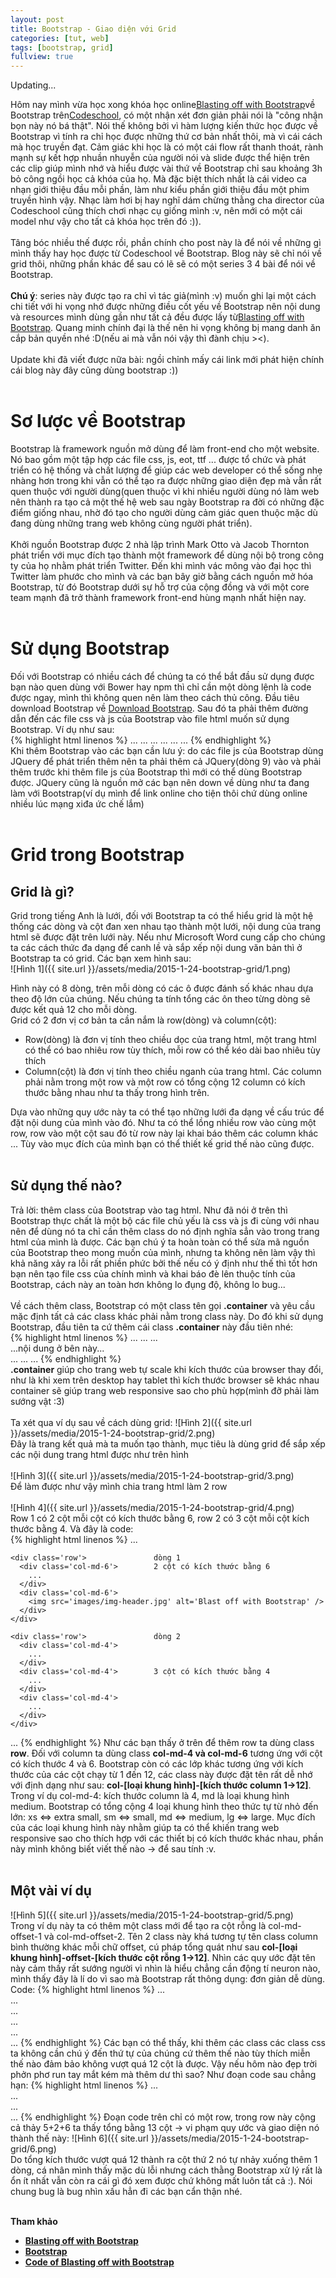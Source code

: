 ```yaml
---
layout: post
title: Bootstrap - Giao diện với Grid 
categories: [tut, web]
tags: [bootstrap, grid]
fullview: true
---
```


Updating...

Hôm nay mình vừa học xong khóa học online<a class="btn btn-link btn-sm" href="https://www.codeschool.com/courses/blasting-off-with-bootstrap">Blasting off with Bootstrap</a>về Bootstrap trên<a class="btn btn-link btn-sm" href="https://www.codeschool.com/">Codeschool</a>, có một nhận xét đơn giản phải nói là "công nhận bọn này nó bá thật". Nói thế không bởi vì hàm lượng kiến thức học được về Bootstrap vì tính ra chỉ học được những thứ cơ bản nhất thôi, mà vì cái cách mà học truyền đạt. Cảm giác khi học là có một cái flow rất thanh thoát, rành mạnh sự kết hợp nhuần nhuyễn của người nói và slide được thể hiện trên các clip giúp mình nhớ và hiểu được vài thứ về Bootstrap chỉ sau khoảng 3h bỏ công ngồi học cả khóa của họ. Mà đặc biệt thích nhất là cái video ca nhạn giới thiệu đầu mỗi phần, làm như kiểu phần giới thiệu đầu một phim truyền hình vậy. Nhạc làm hơi bị hay nghĩ dám chừng thằng cha director của Codeschool cũng thích chơi nhạc cụ giống mình :v, nên mới có một cái model như vậy cho tất cả khóa học trên đó :)).
<br><br>
Tâng bóc nhiều thế được rồi, phần chính cho post này là để nói về những gì mình thấy hay học được từ Codeschool về Bootstrap. Blog này sẽ chỉ nói về grid thôi, những phần khác để sau có lẽ sẽ có một series 3 4 bài để nói về Bootstrap.
<br><br>
**Chú ý**: series này được tạo ra chỉ vì tác giả(mình :v) muốn ghi lại một cách chi tiết với hi vọng nhớ được những điều cốt yếu về Bootstrap nên nội dung và resources mình dùng gần như tất cả đều được lấy từ<a class="btn btn-link btn-sm" href="https://www.codeschool.com/courses/blasting-off-with-bootstrap">Blasting off with Bootstrap</a>. Quang minh chính đại là thế nên hi vọng không bị mang danh ăn cắp bản quyền nhé :D(nếu ai mà vẫn nói vậy thì đành chịu ><). 
<br><br>
Update khi đã viết được nữa bài: ngồi chỉnh mấy cái link mới phát hiện chính cái blog này đây cũng dùng bootstrap :))
<br><br>
<h1>Sơ lược về Bootstrap</h1>
Bootstrap là framework nguồn mở dùng để làm front-end cho một website. Nó bao gồm một tập hợp các file css, js, eot, ttf ... được tổ chức và phát triển có hệ thống và chất lượng để giúp các web developer có thể sống nhẹ nhàng hơn trong khi vẫn có thể tạo ra được những giao diện đẹp mà vẫn rất quen thuộc với người dùng(quen thuộc vì khi nhiều người dùng nó làm web nên thành ra tạo cả một thế hệ web sau ngày Bootstrap ra đời có những đặc điểm giống nhau, nhờ đó tạo cho người dùng cảm giác quen thuộc mặc dù đang dùng những trang web không cùng người phát triển).
<br><br>
Khởi nguồn Bootstrap được 2 nhà lập trình Mark Otto và Jacob Thornton phát triển với mục đích tạo thành một framework để dùng nội bộ trong công ty của họ nhằm phát triển Twitter. Đến khi mình vác mông vào đại học thì Twitter làm phước cho mình và các bạn bây giờ bằng cách nguồn mở hóa Bootstrap, từ đó Bootstrap dưới sự hỗ trợ của cộng đồng và với một core team mạnh đã trở thành framework front-end hùng mạnh nhất hiện nay.
<br><br>
<h1>Sử dụng Bootstrap</h1>
Đối với Bootstrap có nhiều cách để chúng ta có thể bắt đầu sử dụng được bạn nào quen dùng với Bower hay npm thì chỉ cần một dòng lệnh là code được ngay, mình thì không quen nên làm theo cách thủ công. Đầu tiêu download Bootstrap về <a class="btn btn-link btn-sm" href="http://getbootstrap.com/getting-started/#download">Download Bootstrap</a>. 
Sau đó ta phải thêm đường dẫn đến các file css và js của Bootstrap vào file html muốn sử dụng Bootstrap. Ví dụ như sau:
<br>
{% highlight html linenos %}
...
<head>
	...
	<link href="css/bootstrap.min.css" ref="stylesheet">
	...
</head>
<body>
	...
	<script src="https://ajax.googleapis.com/ajax/libs/jquery/1.11.2/jquery.min.js"></script>
	<script src="js/bootstrap.min.js"></script>
	...
</body>
...
{% endhighlight %}
<br>
Khi thêm Bootstrap vào các bạn cần lưu ý: do các file js của Bootstrap dùng JQuery để phát triển thêm nên ta phải thêm cả JQuery(dòng 9) vào và phải thêm trước khi thêm file js của Bootstrap thì mới có thể dùng Bootstrap được. JQuery cũng là nguồn mở các bạn nên down về dùng như ta đang làm với Bootstrap(ví dụ mình để link online cho tiện thôi chứ dùng online nhiều lúc mạng xiđa ức chế lắm)
<br><br>
<h1>Grid trong Bootstrap</h1>
<h2>Grid là gì?</h2>
Grid trong tiếng Anh là lưới, đối với Bootstrap ta có thể hiểu grid là một hệ thống các dòng và cột đan xen nhau tạo thành một lưới, nội dung của trang html sẽ được đặt trên lưới này. Nếu như Microsoft Word cung cấp cho chúng ta các cách thức đa dạng để canh lề và sắp xếp nội dung văn bản thì ở Bootstrap ta có grid. Các bạn xem hình sau:<br>
![Hình 1]({{ site.url }}/assets/media/2015-1-24-bootstrap-grid/1.png)<br>

Hình này có 8 dòng, trên mỗi dòng có các ô được đánh số khác nhau dựa theo độ lớn của chúng. Nếu chúng ta tính tổng các ôn theo từng dòng sẽ được kết quả 12 cho mỗi dòng.
<br>
Grid có 2 đơn vị cơ bản ta cần nắm là row(dòng) và column(cột):

* Row(dòng) là đơn vị tính theo chiều dọc của trang html, một trang html có thể có bao nhiêu row tùy thích, mỗi row có thể kéo dài bao nhiêu tùy thích
* Column(cột) là đơn vị tính theo chiều nganh của trang html. Các column phải nằm trong một row và một row có tổng cộng 12 column có kích thước bằng nhau như ta thấy trong hình trên. 

Dựa vào những quy ước này ta có thể tạo những lưới đa dạng về cấu trúc để đặt nội dung của mình vào đó. Như ta có thể lồng nhiều row vào cùng một row, row vào một cột sau đó từ row này lại khai báo thêm các column khác ... Tùy vào mục đích của mình bạn có thể thiết kế grid thế nào cũng được.
<br><br>
<h2>Sử dụng thế nào?</h2>
Trả lời: thêm class của Bootstrap vào tag html. Như đã nói ở trên thì Bootstrap thực chất là một bộ các file chủ yếu là css và js đi cùng với nhau nên để dùng nó ta chỉ cần thêm class do nó định nghĩa sẳn vào trong trang html của mình là được. Các bạn chú ý ta hoàn toàn có thể sửa mã nguồn của Bootstrap theo mong muốn của mình, nhưng ta không nên làm vậy thì khả năng xảy ra lỗi rất phiền phức bởi thế nếu có ý định như thế thì tốt hơn bạn nên tạo file css của chính mình và khai báo đè lên thuộc tính của Bootstrap, cách này an toàn hơn không lo đụng độ, không lo bug...
<br><br>
Về cách thêm class, Bootstrap có một class tên gọi <strong>.container</strong> và yêu cầu mặc định tất cả các class khác phải nằm trong class này. Do đó khi sử dụng Bootstrap, đầu tiên ta cứ thêm cái class <strong>.container</strong> này đầu tiên nhé:
<br>
{% highlight html linenos %}
...
<head>
	...
	<link href="css/bootstrap.min.css" ref="stylesheet">
	...
</head>
<body>
	<div class='container'>
		...nội dung ở bên này...
	</div>
	...
	<script src="https://ajax.googleapis.com/ajax/libs/jquery/1.11.2/jquery.min.js"></script>
	<script src="js/bootstrap.min.js"></script>
	...
</body>
...
{% endhighlight %}
<br>
<strong>.container</strong> giúp cho trang web tự scale khi kích thước của browser thay đổi, như là khi xem trên desktop hay tablet thì kích thước browser sẽ khác nhau container sẽ giúp trang web responsive sao cho phù hợp(mình đỡ phải làm sướng vật :3)
<br><br>
Ta xét qua ví dụ sau về cách dùng grid:
![Hình 2]({{ site.url }}/assets/media/2015-1-24-bootstrap-grid/2.png)<br>
Đây là trang kết quả mà ta muốn tạo thành, mục tiêu là dùng grid để sắp xếp các nội dung trang html được như trên hình
<br><br>
![Hình 3]({{ site.url }}/assets/media/2015-1-24-bootstrap-grid/3.png)<br>
Để làm được như vậy mình chia trang html làm 2 row
<br><br>
![Hình 4]({{ site.url }}/assets/media/2015-1-24-bootstrap-grid/4.png)<br>
Row 1 có 2 cột mỗi cột có kích thước bằng 6, row 2 có 3 cột mỗi cột kích thước bằng 4. Và đây là code:
<br>
{% highlight html linenos %}
...
<div class='container'>

    <div class='row'>				dòng 1
      <div class='col-md-6'>		2 cột có kích thước bằng 6
        ...
      </div>
      <div class='col-md-6'>
        <img src='images/img-header.jpg' alt='Blast off with Bootstrap' />
      </div>
    </div>

    <div class='row'>				dòng 2
      <div class='col-md-4'>
        ...
      </div>
      <div class='col-md-4'>		3 cột có kích thước bằng 4
        ...
      </div>
      <div class='col-md-4'>
        ...
      </div>
    </div>
  </div>
...
{% endhighlight %}
Như các bạn thấy ở trên để thêm row ta dùng class <strong>row</strong>. Đối với column ta dùng class <strong>col-md-4 và col-md-6</strong> tương ứng với cột có kích thước 4 và 6. Bootstrap còn có các lớp khác tương ứng với kích thước của các cột chạy từ 1 đến 12, các class này được đặt tên rất dễ nhớ với định dạng như sau: <strong>col-[loại khung hình]-[kích thước column 1->12]</strong>.<br>
Trong ví dụ col-md-4: kích thước column là 4, md là loại khung hình medium. Bootstrap có tổng cộng 4 loại khung hình theo thức tự từ nhỏ đến lớn: xs <=> extra small, sm <=> small, md <=> medium, lg <=> large. Mục đích của các loại khung hình này nhằm giúp ta có thể khiến trang web responsive sao cho thích hợp với các thiết bị có kích thước khác nhau, phần này mình không biết viết thế nào -> để sau tính :v.
<br><br>
<h2>Một vài ví dụ</h2>
![Hình 5]({{ site.url }}/assets/media/2015-1-24-bootstrap-grid/5.png)<br>
Trong ví dụ này ta có thêm một class mới để tạo ra cột rỗng là col-md-offset-1 và col-md-offset-2. Tên 2 class này khá tương tự tên class column bình thường khác mỗi chữ offset, cú pháp tổng quát như sau <strong>col-[loại khung hình]-offset-[kích thước cột rỗng 1->12]</strong>. Nhìn các quy ước đặt tên này cảm thấy rất sướng người vì nhìn là hiểu chẳng cần động tí neuron nào, mình thấy đây là lí do vì sao mà Bootstrap rất thông dụng: đơn giản dễ dùng. Code:
{% highlight html linenos %}
...
<div class='container'>
    <div class='row'>
      <div class='col-md-6'>...</div>
      <div class='col-md-5 col-md-offset-1'>...</div>
    </div>
    <div class='row'>
      <div class='col-md-5'>...</div>
      <div class='col-md-offset-2  col-md-5'>...</div>
    </div>
  </div>
...
{% endhighlight %}
Các bạn có thể thấy, khi thêm các class các class css ta không cần chú ý đến thứ tự của chúng cứ thêm thế nào tùy thích miễn thế nào đảm bảo không vượt quá 12 cột là được. Vậy nếu hôm nào đẹp trời phởn phơ run tay mắt kém mà thêm dư thì sao? Như đoạn code sau chẳng hạn:
{% highlight html linenos %}
...
<div class='container'>
    <div class='row'>
      <div class='col-md-5'>...</div>
      <div class='col-md-offset-2  col-md-6'>...</div>
    </div>
  </div>
...
{% endhighlight %}
Đoạn code trên chỉ có một row, trong row này cộng cả thảy 5+2+6 ta thấy tổng bằng 13 cột -> vi phạm quy ước và giao diện nó thành thế này:
![Hình 6]({{ site.url }}/assets/media/2015-1-24-bootstrap-grid/6.png)<br>
Do tổng kích thước vượt quá 12 thành ra cột thứ 2 nó tự nhảy xuống thêm 1 dòng, cá nhân mình thấy mặc dù lỗi nhưng cách thằng Bootstrap xử lý rất là ổn ít nhất vẫn còn ra cái gì đó xem được chứ không mất luôn tất cả :). Nói chung bug là bug nhìn xấu hẳn đi các bạn cẩn thận nhé.
<br><br>

**Tham khảo**

* <a href="https://www.codeschool.com/courses/blasting-off-with-bootstrap">**Blasting off with Bootstrap**</a>
* <a href="http://getbootstrap.com/">**Bootstrap**</a>	
* <a href="https://github.com/codeschool/BlastingOffWithBootstrapDemo">**Code of Blasting off with Bootstrap**</a>